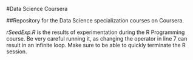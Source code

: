 #Data Science Coursera

##Repository for the Data Science specialization courses on Coursera.

*rSeedExp.R* is the results of experimentation during the R Programming course. Be very careful running it, as changing the operator in line 7 can result in an infinite loop. Make sure to be able to quickly terminate the R session.
